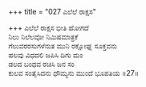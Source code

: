 +++
title = "027 ಎಲೆಲೆ ರಾಕ್ಷಸ"

+++
ಎಲೆಲೆ ರಾಕ್ಷಸ ಭೀತಿ ಹೋಗದೆ  
ನಿಲು ನಿಲೆಲವೋ ನಿಮಿಷಮಾತ್ರಕೆ  
ಗೆಲುವರರಸುಗಳೆನುತ ಮುನಿ ರಕ್ಷೋಘ್ನ ಸೂಕ್ತವನು   
ಹಲವು ವಿಧದಲಿ ಜಪಿಸಿ ದಿಗು ಮಂ  
ಡಲದ ಬಂಧವ ರಚಿಸಿ ಜನ ಸಂ  
ಕುಲವ ಸಂತೈಸಿದನು ಧೌಮ್ಯನು ಮುಂದೆ ಭೂಪತಿಯ      ॥27॥